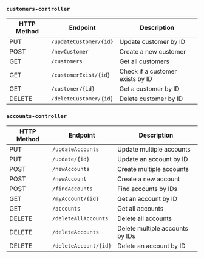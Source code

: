 


### `customers-controller`
| HTTP Method | Endpoint                | Description                       |
|-------------|-------------------------|-----------------------------------|
| PUT         | `/updateCustomer/{id}`   | Update customer by ID             |
| POST        | `/newCustomer`           | Create a new customer             |
| GET         | `/customers`             | Get all customers                 |
| GET         | `/customerExist/{id}`    | Check if a customer exists by ID  |
| GET         | `/customer/{id}`         | Get a customer by ID              |
| DELETE      | `/deleteCustomer/{id}`   | Delete customer by ID             |

### `accounts-controller`
| HTTP Method | Endpoint                | Description                                |
|-------------|-------------------------|--------------------------------------------|
| PUT         | `/updateAccounts`        | Update multiple accounts                   |
| PUT         | `/update/{id}`           | Update an account by ID                    |
| POST        | `/newAccounts`           | Create multiple accounts                   |
| POST        | `/newAccount`            | Create a new account                       |
| POST        | `/findAccounts`          | Find accounts by IDs                       |
| GET         | `/myAccount/{id}`        | Get an account by ID                       |
| GET         | `/accounts`              | Get all accounts                           |
| DELETE      | `/deleteAllAccounts`     | Delete all accounts                        |
| DELETE      | `/deleteAccounts`        | Delete multiple accounts by IDs            |
| DELETE      | `/deleteAccount/{id}`    | Delete an account by ID                    |

